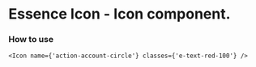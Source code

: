 # Essence Icon - Icon component.

### How to use
```
<Icon name={'action-account-circle'} classes={'e-text-red-100'} />
```